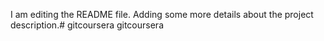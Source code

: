 I am editing the README file. Adding some more details about the project description.# gitcoursera
gitcoursera
